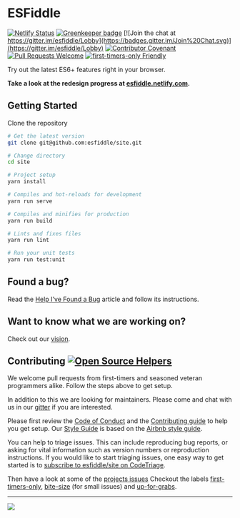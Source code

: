 # ESFiddle

[![Netlify Status](https://api.netlify.com/api/v1/badges/f8592abb-ca3a-4843-b053-107718aa0a1b/deploy-status)](https://app.netlify.com/sites/esfiddle/deploys) [![Greenkeeper badge](https://badges.greenkeeper.io/esfiddle/site.svg)](https://greenkeeper.io/) [![Join the chat at https://gitter.im/esfiddle/Lobby](https://badges.gitter.im/Join%20Chat.svg)](https://gitter.im/esfiddle/Lobby) [![Contributor Covenant](https://img.shields.io/badge/Contributor%20Covenant-v1.4%20adopted-ff69b4.svg)](code-of-conduct.md) [![Pull Requests Welcome](https://img.shields.io/badge/PRs-welcome-brightgreen.svg?style=flat)](http://makeapullrequest.com) [![first-timers-only Friendly](https://img.shields.io/badge/first--timers--only-friendly-blue.svg)](http://www.firsttimersonly.com/)

Try out the latest ES6+ features right in your browser.

**Take a look at the redesign progress at [esfiddle.netlify.com](https://esfiddle.netlify.com/).**

## Getting Started

Clone the repository

```bash
# Get the latest version
git clone git@github.com:esfiddle/site.git

# Change directory
cd site

# Project setup
yarn install

# Compiles and hot-reloads for development
yarn run serve

# Compiles and minifies for production
yarn run build

# Lints and fixes files
yarn run lint

# Run your unit tests
yarn run test:unit
```

## Found a bug?

Read the [Help I've Found a Bug](/docs/REPORTBUG.md) article and follow its instructions.

## Want to know what we are working on?

Check out our [vision](/docs/VISION.md).

## Contributing [![Open Source Helpers](https://www.codetriage.com/esfiddle/site/badges/users.svg)](https://www.codetriage.com/esfiddle/site)

We welcome pull requests from first-timers and seasoned veteran programmers alike. Follow the steps above to get setup.

In addition to this we are looking for maintainers. Please come and chat with us in our [gitter](https://gitter.im/esfiddle/Lobby) if you are interested.

Please first review the [Code of Conduct](/docs/CODE_OF_CONDUCT.md) and the [Contributing guide](/docs/CONTRIBUTE.md) to help you get setup. Our [Style Guide](/docs/AirbnbStyleGuide/README.md) is based on the [Airbnb style guide](https://github.com/airbnb/javascript).

You can help to triage issues. This can include reproducing bug reports, or asking for vital information such as version numbers or reproduction instructions. If you would like to start triaging issues, one easy way to get started is to [subscribe to esfiddle/site on CodeTriage](https://www.codetriage.com/esfiddle/site).

Then have a look at some of the [projects issues](https://github.com/esfiddle/site/issues) Checkout the labels [first-timers-only](https://github.com/esfiddle/site/labels/first-timers-only), [bite-size](https://github.com/esfiddle/site/labels/bite-size) (for small issues) and [up-for-grabs](https://github.com/esfiddle/site/labels/up-for-grabs).

---

<a href="https://www.netlify.com">
    <img src="https://www.netlify.com/img/global/badges/netlify-color-accent.svg"/>
</a>

